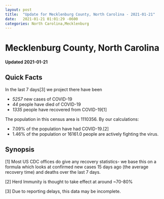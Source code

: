 ```yaml
---
layout: post
title:  "Update for Mecklenburg County, North Carolina - 2021-01-21"
date:   2021-01-21 01:01:29 -0600
categories: North Carolina,Mecklenburg
---
```


# Mecklenburg County, North Carolina
#### Updated 2021-01-21

## Quick Facts

In the last 7 days[3] we project there have been
- *5257* new cases of COVID-19
- *44* people have died of COVID-19
- *1335* people have recovered from COVID-19[1]

The population in this census area is 1110356. By our calculations:
- 7.09% of the population have had COVID-19.[2]
- 1.46% of the population or 16161.0 people are actively fighting the virus.

## Synopsis




[1] Most US CDC offices do give any recovery statistics- we base this on a formula which looks at confirmed new cases
15 days ago (the average recovery time) and deaths over the last 7 days.

[2] Herd Immunity is thought to take effect at around ~70-80%

[3] Due to reporting delays, this data may be incomplete.
 
    